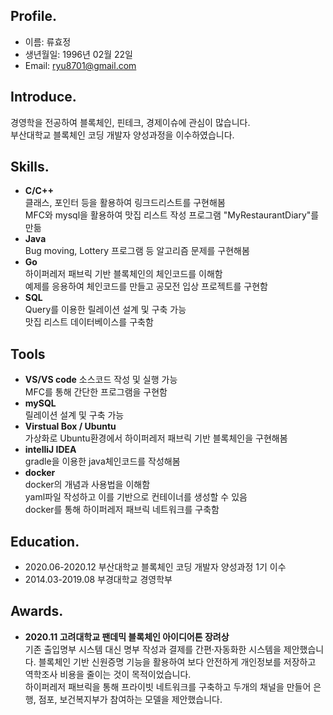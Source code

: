 ## Profile.

- 이름: 류효정
- 생년월일: 1996년 02월 22일
- Email: ryu8701@gmail.com

## Introduce.
경영학을 전공하여 블록체인, 핀테크, 경제이슈에 관심이 많습니다.<br>
부산대학교 블록체인 코딩 개발자 양성과정을 이수하였습니다.

## Skills.
- **C/C++**
<br>클래스, 포인터 등을 활용하여 링크드리스트를 구현해봄
<br>MFC와 mysql을 활용하여 맛집 리스트 작성 프로그램 "MyRestaurantDiary"를 만듦
- **Java**
<br>Bug moving, Lottery 프로그램 등 알고리즘 문제를 구현해봄
- **Go**
<br>하이퍼레저 패브릭 기반 블록체인의 체인코드를 이해함
<br>예제를 응용하여 체인코드를 만들고 공모전 입상 프로젝트를 구현함
- **SQL**
<br>Query를 이용한 릴레이션 설계 및 구축 가능
<br>맛집 리스트 데이터베이스를 구축함

## Tools
- **VS/VS code**
소스코드 작성 및 실행 가능
<br>MFC를 통해 간단한 프로그램을 구현함
- **mySQL**
<br>릴레이션 설계 및 구축 가능
- **Virstual Box / Ubuntu**
<br>가상화로 Ubuntu환경에서 하이퍼레저 패브릭 기반 블록체인을 구현해봄
- **intelliJ IDEA**
<br>gradle을 이용한 java체인코드를 작성해봄
- **docker**
<br>docker의 개념과 사용법을 이해함
<br>yaml파일 작성하고 이를 기반으로 컨테이너를 생성할 수 있음
<br>docker를 통해 하이퍼레저 패브릭 네트워크를 구축함

## Education.
- 2020.06-2020.12 부산대학교 블록체인 코딩 개발자 양성과정 1기 이수
- 2014.03-2019.08 부경대학교 경영학부

## Awards.
- **2020.11 고려대학교 팬데믹 블록체인 아이디어톤 장려상**
<br>기존 출입명부 시스템 대신 명부 작성과 결제를 간편·자동화한 시스템을 제안했습니다. 블록체인 기반 신원증명 기능을 활용하여 보다 안전하게 개인정보를 저장하고 역학조사 비용을 줄이는 것이 목적이었습니다.
<br>하이퍼레저 패브릭을 통해 프라이빗 네트워크를 구축하고 두개의 채널을 만들어 은행, 점포, 보건복지부가 참여하는 모델을 제안했습니다.





